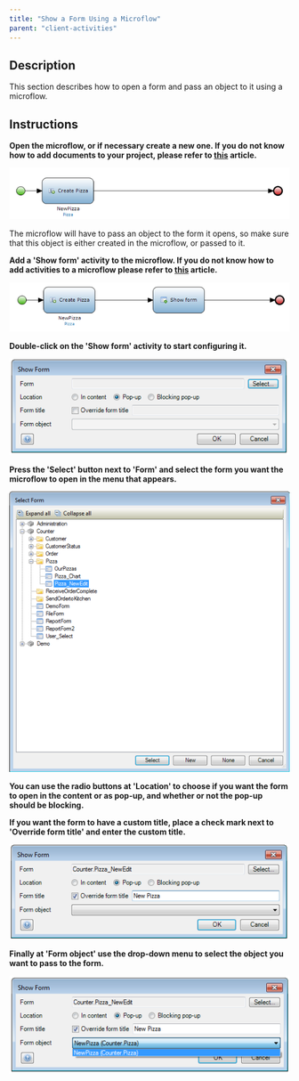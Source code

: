 ```yaml
---
title: "Show a Form Using a Microflow"
parent: "client-activities"
---
```

## Description

This section describes how to open a form and pass an object to it using a microflow.

## Instructions

 **Open the microflow, or if necessary create a new one. If you do not know how to add documents to your project, please refer to [this](add-documents-to-a-module) article.**

![](attachments/2621596/2752901.png)

The microflow will have to pass an object to the form it opens, so make sure that this object is either created in the microflow, or passed to it.

 **Add a 'Show form' activity to the microflow. If you do not know how to add activities to a microflow please refer to [this](add-an-activity-to-a-microflow) article.**

![](attachments/2621596/2752902.png)

 **Double-click on the 'Show form' activity to start configuring it.**

![](attachments/2621596/2752887.png)

 **Press the 'Select' button next to 'Form' and select the form you want the microflow to open in the menu that appears.**

![](attachments/2621596/2752900.png)

 **You can use the radio buttons at 'Location' to choose if you want the form to open in the content or as pop-up, and whether or not the pop-up should be blocking.**

 **If you want the form to have a custom title, place a check mark next to 'Override form title' and enter the custom title.**

![](attachments/2621596/2752899.png)

 **Finally at 'Form object' use the drop-down menu to select the object you want to pass to the form.**

![](attachments/2621596/2752888.png)
